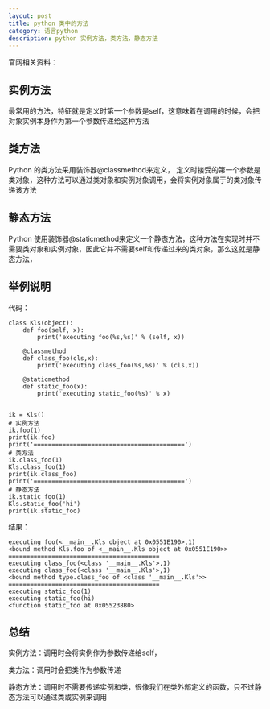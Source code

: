 ```yaml
---
layout: post
title: python 类中的方法
category: 语言python
description: python 实例方法，类方法，静态方法
---
```


官网相关资料： 

## 实例方法
最常用的方法，特征就是定义时第一个参数是self，这意味着在调用的时候，会把对象实例本身作为第一个参数传递给这种方法

## 类方法

Python 的类方法采用装饰器@classmethod来定义， 定义时接受的第一个参数是类对象，这种方法可以通过类对象和实例对象调用，会将实例对象属于的类对象传递该方法

## 静态方法
Python 使用装饰器@staticmethod来定义一个静态方法，这种方法在实现时并不需要类对象和实例对象，因此它并不需要self和传递过来的类对象，那么这就是静态方法，

## 举例说明

代码：

```
class Kls(object):
    def foo(self, x):
        print('executing foo(%s,%s)' % (self, x))

    @classmethod
    def class_foo(cls,x):
        print('executing class_foo(%s,%s)' % (cls,x))

    @staticmethod
    def static_foo(x):
        print('executing static_foo(%s)' % x)


ik = Kls()
# 实例方法
ik.foo(1)
print(ik.foo)
print('==========================================')
# 类方法
ik.class_foo(1)
Kls.class_foo(1)
print(ik.class_foo)
print('==========================================')
# 静态方法
ik.static_foo(1)
Kls.static_foo('hi')
print(ik.static_foo)
```
结果：
```
executing foo(<__main__.Kls object at 0x0551E190>,1)
<bound method Kls.foo of <__main__.Kls object at 0x0551E190>>
==========================================
executing class_foo(<class '__main__.Kls'>,1)
executing class_foo(<class '__main__.Kls'>,1)
<bound method type.class_foo of <class '__main__.Kls'>>
==========================================
executing static_foo(1)
executing static_foo(hi)
<function static_foo at 0x055238B0>
```
## 总结
实例方法：调用时会将实例作为参数传递给self，

类方法：调用时会把类作为参数传递

静态方法：调用时不需要传递实例和类，很像我们在类外部定义的函数，只不过静态方法可以通过类或实例来调用